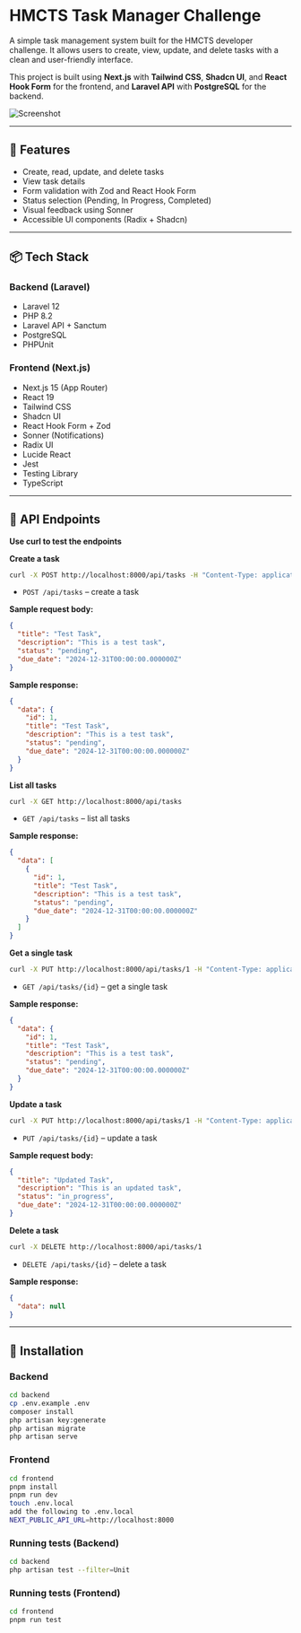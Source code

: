 # HMCTS Task Manager Challenge

A simple task management system built for the HMCTS developer challenge. It allows users to create, view, update, and delete tasks with a clean and user-friendly interface.

This project is built using **Next.js** with **Tailwind CSS**, **Shadcn UI**, and **React Hook Form** for the frontend, and **Laravel API** with **PostgreSQL** for the backend.

![Screenshot](https://cdn.fortiplacecdn.com/task.png)

---

## 🔧 Features

- Create, read, update, and delete tasks
- View task details
- Form validation with Zod and React Hook Form
- Status selection (Pending, In Progress, Completed)
- Visual feedback using Sonner
- Accessible UI components (Radix + Shadcn)

---

## 📦 Tech Stack

### Backend (Laravel)

- Laravel 12
- PHP 8.2
- Laravel API + Sanctum
- PostgreSQL
- PHPUnit

### Frontend (Next.js)

- Next.js 15 (App Router)
- React 19
- Tailwind CSS
- Shadcn UI
- React Hook Form + Zod
- Sonner (Notifications)
- Radix UI
- Lucide React
- Jest
- Testing Library
- TypeScript

---

## 🧪 API Endpoints

**Use curl to test the endpoints**

**Create a task**

```bash
curl -X POST http://localhost:8000/api/tasks -H "Content-Type: application/json" -d '{"title": "Test Task", "description": "This is a test task", "status": "pending", "due_date": "2024-12-31T00:00:00.000000Z"}'
```

- `POST /api/tasks` – create a task

**Sample request body:**

```json
{
  "title": "Test Task",
  "description": "This is a test task",
  "status": "pending",
  "due_date": "2024-12-31T00:00:00.000000Z"
}
```

**Sample response:**

```json
{
  "data": {
    "id": 1,
    "title": "Test Task",
    "description": "This is a test task",
    "status": "pending",
    "due_date": "2024-12-31T00:00:00.000000Z"
  }
}
```

**List all tasks**

```bash
curl -X GET http://localhost:8000/api/tasks
```

- `GET /api/tasks` – list all tasks

**Sample response:**

```json
{
  "data": [
    {
      "id": 1,
      "title": "Test Task",
      "description": "This is a test task",
      "status": "pending",
      "due_date": "2024-12-31T00:00:00.000000Z"
    }
  ]
}
```

**Get a single task**

```bash
curl -X PUT http://localhost:8000/api/tasks/1 -H "Content-Type: application/json" -d '{"title": "Updated Task", "description": "This is an updated task", "status": "in_progress", "due_date": "2024-12-31T00:00:00.000000Z"}'
```

- `GET /api/tasks/{id}` – get a single task

**Sample response:**

```json
{
  "data": {
    "id": 1,
    "title": "Test Task",
    "description": "This is a test task",
    "status": "pending",
    "due_date": "2024-12-31T00:00:00.000000Z"
  }
}
```

**Update a task**

```bash
curl -X PUT http://localhost:8000/api/tasks/1 -H "Content-Type: application/json" -d '{"title": "Updated Task", "description": "This is an updated task", "status": "in_progress", "due_date": "2024-12-31T00:00:00.000000Z"}'
```

- `PUT /api/tasks/{id}` – update a task

**Sample request body:**

```json
{
  "title": "Updated Task",
  "description": "This is an updated task",
  "status": "in_progress",
  "due_date": "2024-12-31T00:00:00.000000Z"
}
```

**Delete a task**

```bash
curl -X DELETE http://localhost:8000/api/tasks/1
```

- `DELETE /api/tasks/{id}` – delete a task

**Sample response:**

```json
{
  "data": null
}
```

---

## 🚀 Installation

### Backend

```bash
cd backend
cp .env.example .env
composer install
php artisan key:generate
php artisan migrate
php artisan serve
```

### Frontend

```bash
cd frontend
pnpm install
pnpm run dev
touch .env.local
add the following to .env.local
NEXT_PUBLIC_API_URL=http://localhost:8000
```

### Running tests (Backend)

```bash
cd backend
php artisan test --filter=Unit
```

### Running tests (Frontend)

```bash
cd frontend
pnpm run test
```
